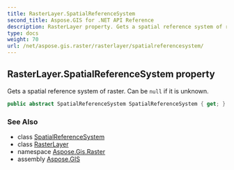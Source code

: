 ```yaml
---
title: RasterLayer.SpatialReferenceSystem
second_title: Aspose.GIS for .NET API Reference
description: RasterLayer property. Gets a spatial reference system of raster. Can be null if it is unknown.
type: docs
weight: 70
url: /net/aspose.gis.raster/rasterlayer/spatialreferencesystem/
---
```

## RasterLayer.SpatialReferenceSystem property

Gets a spatial reference system of raster. Can be `null` if it is unknown.

```csharp
public abstract SpatialReferenceSystem SpatialReferenceSystem { get; }
```

### See Also

* class [SpatialReferenceSystem](../../../aspose.gis.spatialreferencing/spatialreferencesystem/)
* class [RasterLayer](../)
* namespace [Aspose.Gis.Raster](../../rasterlayer/)
* assembly [Aspose.GIS](../../../)


